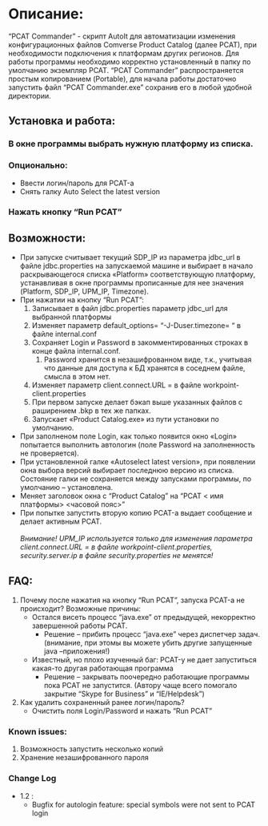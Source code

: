 # Описание:
“PCAT Commander” - скрипт AutoIt для автоматизации изменения конфигурационных файлов Comverse Product Catalog (далее PCAT),
при необходимости подключения  к платформам других регионов.
Для работы программы необходимо корректно установленный в папку по умолчанию экземпляр PCAT.
“PCAT Commander” распространяется простым копированием (Portable), для начала работы достаточно запустить файл “PCAT Commander.exe” сохранив его в любой удобной директории.
## Установка и работа:
### В окне программы выбрать нужную платформу из списка.
### Опционально:
* Ввести логин/пароль для PCAT-а
* Снять галку Auto Select the latest version
### Нажать кнопку “Run PCAT”

## Возможности:
* При запуске считывает текущий SDP_IP  из параметра jdbc_url в файле  jdbc.properties на запускаемой машине  и выбирает в начало раскрывающегося списка «Platform» соответствующую платформу, устанавливая в окне программы прописанные для нее значения (Platform, SDP_IP, UPM_IP, Timezone).<br>
* При нажатии на кнопку “Run PCAT”:
	1.	Записывает в файл jdbc.properties параметр jdbc_url для выбранной платформы
	2.	Изменяет параметр  default_options= “-J-Duser.timezone= “ в файле  internal.conf
	3.	Сохраняет Login и Password в закомментированных строках в конце файла internal.conf.
		1.  Password хранится  в незашифрованном виде, т.к., учитывая что данные для доступа к БД хранятся в соседнем файле, смысла в этом нет.
	4.	Изменяет параметр  client.connect.URL = в файле workpoint-client.properties
	5.	При первом запуске делает бэкап выше указанных файлов с раширением .bkp в тех же папках.
	6.	Запускает «Product Catalog.exe» из пути установки по умолчанию.
* При заполненом поле Login, как только появится окно «Login» попытается выполнить автологин (поле Password  на заполненность не проверяется).
* При установленной галке «Autoselect latest version», при появлении окна выбора версий выбирает последнюю версию из списка.
	Состояние галки не сохраняется между запусками программы, по умолчанию – установлена.
* Меняет заголовок окна с  “Product Catalog” на “PCAT < имя платформы> <часовой пояс>”
* При попытке запустить вторую копию PCAT-а выдает сообщение и делает активным PCAT.
</br></br>
*Внимание! UPM_IP используется только для изменения параметра client.connect.URL = в файле workpoint-client.properties,
security.server.ip в файле security.properties не менятся!*

## FAQ:
1. Почему после нажатия на кнопку “Run PCAT”, запуска PCAT-а не происходит? Возможные причины:
	* Остался висеть процесс “java.exe” от предыдущей, некорректно завершенной работы PCAT.
		* Решение – прибить процесс “java.exe” через диспетчер задач. (внимание, при этомы вы можете убить другие запущенные  java –приложения!)
	* Известный, но плохо изученный баг: PCAT-у не дает запуститься какая-то другая работающая программа
		* Решение – закрывать поочередно работающие программы пока PCAT не запустится. (Автору чаще всего помогало закрытие “Skype for Business” и “IE/Helpdesk”)
2.	Как удалить сохраненный ранее логин/пароль?
	* Очистить поля Login/Password и нажать  “Run PCAT”

### Known issues:
1.	Возможность запустить несколько копий
2.	Хранение незашифрованного пароля

### Change Log
* 1.2 :
	* Bugfix for autologin feature: special symbols were not sent to PCAT login
